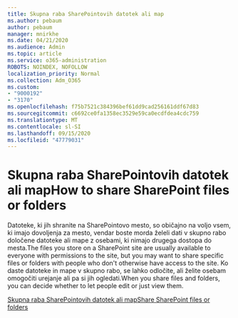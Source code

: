 ```yaml
---
title: Skupna raba SharePointovih datotek ali map
ms.author: pebaum
author: pebaum
manager: mnirkhe
ms.date: 04/21/2020
ms.audience: Admin
ms.topic: article
ms.service: o365-administration
ROBOTS: NOINDEX, NOFOLLOW
localization_priority: Normal
ms.collection: Adm_O365
ms.custom:
- "9000192"
- "3170"
ms.openlocfilehash: f75b7521c384396bef61dd9cad256161ddf67d83
ms.sourcegitcommit: c6692ce0fa1358ec3529e59ca0ecdfdea4cdc759
ms.translationtype: MT
ms.contentlocale: sl-SI
ms.lasthandoff: 09/15/2020
ms.locfileid: "47779031"
---
```

# <a name="how-to-share-sharepoint-files-or-folders"></a><span data-ttu-id="537bf-102">Skupna raba SharePointovih datotek ali map</span><span class="sxs-lookup"><span data-stu-id="537bf-102">How to share SharePoint files or folders</span></span>

<span data-ttu-id="537bf-103">Datoteke, ki jih shranite na SharePointovo mesto, so običajno na voljo vsem, ki imajo dovoljenja za mesto, vendar boste morda želeli dati v skupno rabo določene datoteke ali mape z osebami, ki nimajo drugega dostopa do mesta.</span><span class="sxs-lookup"><span data-stu-id="537bf-103">The files you store on a SharePoint site are usually available to everyone with permissions to the site, but you may want to share specific files or folders with people who don't otherwise have access to the site.</span></span> <span data-ttu-id="537bf-104">Ko daste datoteke in mape v skupno rabo, se lahko odločite, ali želite osebam omogočiti urejanje ali pa si jih ogledati.</span><span class="sxs-lookup"><span data-stu-id="537bf-104">When you share files and folders, you can decide whether to let people edit or just view them.</span></span>

[<span data-ttu-id="537bf-105">Skupna raba SharePointovih datotek ali map</span><span class="sxs-lookup"><span data-stu-id="537bf-105">Share SharePoint files or folders</span></span>](https://support.office.com/article/1fe37332-0f9a-4719-970e-d2578da4941c)